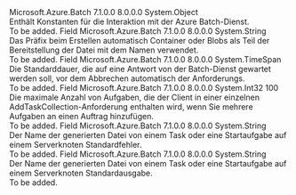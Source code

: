 <Type Name="Constants" FullName="Microsoft.Azure.Batch.Constants">
  <TypeSignature Language="C#" Value="public static class Constants" />
  <TypeSignature Language="ILAsm" Value=".class public auto ansi abstract sealed beforefieldinit Constants extends System.Object" />
  <TypeSignature Language="DocId" Value="T:Microsoft.Azure.Batch.Constants" />
  <TypeSignature Language="VB.NET" Value="Public Class Constants" />
  <TypeSignature Language="F#" Value="type Constants = class" />
  <AssemblyInfo>
    <AssemblyName>Microsoft.Azure.Batch</AssemblyName>
    <AssemblyVersion>7.1.0.0</AssemblyVersion>
    <AssemblyVersion>8.0.0.0</AssemblyVersion>
  </AssemblyInfo>
  <Base>
    <BaseTypeName>System.Object</BaseTypeName>
  </Base>
  <Interfaces />
  <Docs>
    <summary>
            Enthält Konstanten für die Interaktion mit der Azure Batch-Dienst.
            </summary>
    <remarks>To be added.</remarks>
  </Docs>
  <Members>
    <Member MemberName="DefaultConveniencePrefix">
      <MemberSignature Language="C#" Value="public const string DefaultConveniencePrefix;" />
      <MemberSignature Language="ILAsm" Value=".field public static literal string DefaultConveniencePrefix" />
      <MemberSignature Language="DocId" Value="F:Microsoft.Azure.Batch.Constants.DefaultConveniencePrefix" />
      <MemberSignature Language="VB.NET" Value="Public Const DefaultConveniencePrefix As String " />
      <MemberSignature Language="F#" Value="val mutable DefaultConveniencePrefix : string" Usage="Microsoft.Azure.Batch.Constants.DefaultConveniencePrefix" />
      <MemberType>Field</MemberType>
      <AssemblyInfo>
        <AssemblyName>Microsoft.Azure.Batch</AssemblyName>
        <AssemblyVersion>7.1.0.0</AssemblyVersion>
        <AssemblyVersion>8.0.0.0</AssemblyVersion>
      </AssemblyInfo>
      <ReturnValue>
        <ReturnType>System.String</ReturnType>
      </ReturnValue>
      <Docs>
        <summary>
            Das Präfix beim Erstellen automatisch Container oder Blobs als Teil der Bereitstellung der Datei mit dem Namen verwendet.
            </summary>
        <remarks>To be added.</remarks>
      </Docs>
    </Member>
    <Member MemberName="DefaultSingleRestRequestClientTimeout">
      <MemberSignature Language="C#" Value="public static readonly TimeSpan DefaultSingleRestRequestClientTimeout;" />
      <MemberSignature Language="ILAsm" Value=".field public static initonly valuetype System.TimeSpan DefaultSingleRestRequestClientTimeout" />
      <MemberSignature Language="DocId" Value="F:Microsoft.Azure.Batch.Constants.DefaultSingleRestRequestClientTimeout" />
      <MemberSignature Language="VB.NET" Value="Public Shared ReadOnly DefaultSingleRestRequestClientTimeout As TimeSpan " />
      <MemberSignature Language="F#" Value=" staticval mutable DefaultSingleRestRequestClientTimeout : TimeSpan" Usage="Microsoft.Azure.Batch.Constants.DefaultSingleRestRequestClientTimeout" />
      <MemberType>Field</MemberType>
      <AssemblyInfo>
        <AssemblyName>Microsoft.Azure.Batch</AssemblyName>
        <AssemblyVersion>7.1.0.0</AssemblyVersion>
        <AssemblyVersion>8.0.0.0</AssemblyVersion>
      </AssemblyInfo>
      <ReturnValue>
        <ReturnType>System.TimeSpan</ReturnType>
      </ReturnValue>
      <Docs>
        <summary>
            Die Standarddauer, die auf eine Antwort von der Batch-Dienst gewartet werden soll, vor dem Abbrechen automatisch der Anforderungs.
            </summary>
        <remarks>To be added.</remarks>
      </Docs>
    </Member>
    <Member MemberName="MaxTasksInSingleAddTaskCollectionRequest">
      <MemberSignature Language="C#" Value="public const int MaxTasksInSingleAddTaskCollectionRequest = 100;" />
      <MemberSignature Language="ILAsm" Value=".field public static literal int32 MaxTasksInSingleAddTaskCollectionRequest = (100)" />
      <MemberSignature Language="DocId" Value="F:Microsoft.Azure.Batch.Constants.MaxTasksInSingleAddTaskCollectionRequest" />
      <MemberSignature Language="VB.NET" Value="Public Const MaxTasksInSingleAddTaskCollectionRequest As Integer  = 100" />
      <MemberSignature Language="F#" Value="val mutable MaxTasksInSingleAddTaskCollectionRequest : int" Usage="Microsoft.Azure.Batch.Constants.MaxTasksInSingleAddTaskCollectionRequest" />
      <MemberType>Field</MemberType>
      <AssemblyInfo>
        <AssemblyName>Microsoft.Azure.Batch</AssemblyName>
        <AssemblyVersion>7.1.0.0</AssemblyVersion>
        <AssemblyVersion>8.0.0.0</AssemblyVersion>
      </AssemblyInfo>
      <ReturnValue>
        <ReturnType>System.Int32</ReturnType>
      </ReturnValue>
      <MemberValue>100</MemberValue>
      <Docs>
        <summary>
            Die maximale Anzahl von Aufgaben, die der Client in einer einzelnen AddTaskCollection-Anforderung enthalten wird, wenn Sie mehrere Aufgaben an einen Auftrag hinzufügen.
            </summary>
        <remarks>To be added.</remarks>
      </Docs>
    </Member>
    <Member MemberName="StandardErrorFileName">
      <MemberSignature Language="C#" Value="public const string StandardErrorFileName;" />
      <MemberSignature Language="ILAsm" Value=".field public static literal string StandardErrorFileName" />
      <MemberSignature Language="DocId" Value="F:Microsoft.Azure.Batch.Constants.StandardErrorFileName" />
      <MemberSignature Language="VB.NET" Value="Public Const StandardErrorFileName As String " />
      <MemberSignature Language="F#" Value="val mutable StandardErrorFileName : string" Usage="Microsoft.Azure.Batch.Constants.StandardErrorFileName" />
      <MemberType>Field</MemberType>
      <AssemblyInfo>
        <AssemblyName>Microsoft.Azure.Batch</AssemblyName>
        <AssemblyVersion>7.1.0.0</AssemblyVersion>
        <AssemblyVersion>8.0.0.0</AssemblyVersion>
      </AssemblyInfo>
      <ReturnValue>
        <ReturnType>System.String</ReturnType>
      </ReturnValue>
      <Docs>
        <summary>
            Der Name der generierten Datei von einem Task oder eine Startaufgabe auf einem Serverknoten Standardfehler.
            </summary>
        <remarks>To be added.</remarks>
      </Docs>
    </Member>
    <Member MemberName="StandardOutFileName">
      <MemberSignature Language="C#" Value="public const string StandardOutFileName;" />
      <MemberSignature Language="ILAsm" Value=".field public static literal string StandardOutFileName" />
      <MemberSignature Language="DocId" Value="F:Microsoft.Azure.Batch.Constants.StandardOutFileName" />
      <MemberSignature Language="VB.NET" Value="Public Const StandardOutFileName As String " />
      <MemberSignature Language="F#" Value="val mutable StandardOutFileName : string" Usage="Microsoft.Azure.Batch.Constants.StandardOutFileName" />
      <MemberType>Field</MemberType>
      <AssemblyInfo>
        <AssemblyName>Microsoft.Azure.Batch</AssemblyName>
        <AssemblyVersion>7.1.0.0</AssemblyVersion>
        <AssemblyVersion>8.0.0.0</AssemblyVersion>
      </AssemblyInfo>
      <ReturnValue>
        <ReturnType>System.String</ReturnType>
      </ReturnValue>
      <Docs>
        <summary>
            Der Name der generierten Datei von einem Task oder eine Startaufgabe auf einem Serverknoten Standardausgabe.
            </summary>
        <remarks>To be added.</remarks>
      </Docs>
    </Member>
  </Members>
</Type>
